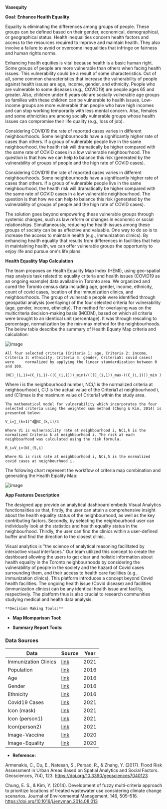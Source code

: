 **Vaxequity**

**Goal**: **Enhance Health Equality**

Equality is eliminating the differences among groups of people. These groups can be defined based on their gender, economical, demographical, or geographical status. Health inequalities concern health factors and access to the resources required to improve and maintain health. They also involve a failure to avoid or overcome inequalities that infringe on fairness and human rights norms.

Enhancing health equities is vital because health is a basic human right. Some groups of people are more vulnerable than others when facing health issues. This vulnerability could be a result of some characteristics. Out of all, some common characteristics that increase the vulnerability of people against health issues are age, income, gender, and ethnicity. People who are vulnerable to some diseases (e.g., COVID19) are people ages 65 and greater. Also, children under 6 years old are socially vulnerable age groups so families with these children can be vulnerable to health issues. Low-income groups are more vulnerable than people who have high incomes and can stop working temporarily with less mental concern. Also, females and some ethnicities are among socially vulnerable groups whose health issues can compromise their life quality (e.g., loss of job). 

Considering COVID19 the rate of reported cases varies in different neighbourhoods. Some neighbourhoods have a significantly higher rate of cases than others. If a group of vulnerable people live in the same neighbourhood, the health risk will dramatically be higher compared with the same rate of COVID cases in a low vulnerable neighbourhood. The question is that how we can help to balance this risk (generated by the vulnerability of groups of people and the high rate of COVID cases).

Considering COVID19 the rate of reported cases varies in different neighbourhoods. Some neighbourhoods have a significantly higher rate of cases than others. If a group of vulnerable people live in the same neighbourhood, the health risk will dramatically be higher compared with the same rate of COVID cases in a low vulnerable neighbourhood. The question is that how we can help to balance this risk (generated by the vulnerability of groups of people and the high rate of COVID cases).
 
The solution goes beyond empowering these vulnerable groups through systemic changes, such as law reform or changes in economic or social relationships. Simultaneously, reducing the health issues among these groups of society can be as effective and valuable. One way to do so is to increase the access to maintain health (e.g., immunization clinics). By enhancing health equality that results from differences in facilities that help in maintaining health, we can offer vulnerable groups the opportunity to enjoy life and pursue one's life plans.

**Health Equality Map Calculation**

The team proposes an Health Equality Map Index (HEMI), using geo-spatial map analysis task related to equality criteria and health issues (COVID19 as an ongoing example) data available in Toronto area. 
We organized and cured the Toronto census data including age, gender, income, ethnicity, count of covid cases, location of the immunization clinics, and neighbourhoods. The group of vulnerable people were identified through geospatial analysis (overlaying) of the four selected criteria for vulnerability (age, gender, income, ethnicity). The method for overlaying was on the multicriteria decision-making basis (MCDM), based on which all criteria were brought to an identical unit (percentage). It was through rescaling to percentage, normalization by the min-max method for the neighbourhoods. The below table describe the summary of Health Equaty Map criteria and calculation:

![image](https://user-images.githubusercontent.com/52434636/113491165-bfe1fe00-949c-11eb-8653-2f248c1d759e.png)

`All four selected criteria (Criteria 1: age, Criteria 2: income, Criteria 3: ethnicity, Criteria 4: gender, Criteria5: covid cases) were     normalized by applying the linear standardization between 0 and 100.`

`(NC)_(i,1)=(C_(i,1)-((C_(i,1)))_min)/(((C_(i,1))_max-((C_(i,1)))_min )`
 

 Where i is the neighbourhood number, NCi,1 is the normalized criteria at neighbourhood i, Ci,1 is the actual value of the Criteria1  at  neighbourhood i, and (C1)max is the maximum value of Criteria1 within the study area. 

`The mathematical model for vulnerability which incorporates the four selected criteria using the weighted sum method (Chung & Kim, 2014) is presented below:`

   `V_i=∑_(k=1)^4▒NC_(k,i)/4	`
   
`Where Vi is vulnerability rate at neighbourhood i, NCi,k is the normalized Criteria k at neighbourhood i.
The risk at each neighbourhood was calculated using the risk formula.`

   `R_i=V_i×(N)_(5,i)`
   
`Where Ri is risk rate at neighbourhood i, NCi,5 is the normalized covid cases at neighbourhood i.`


The following chart represent the workflow of criteria map combination and generating the Health Eqiality Map:

![image](https://user-images.githubusercontent.com/52434636/113494450-3ccda180-94b6-11eb-8635-1757392304a0.png)



**App Features Description**

The designed app provide an analytical dashboard embeds Visual Analytics functionalities so that, firstly, the user can attain a comprehensive insight about the health equality status of the neighbourhood, as well as the key contributing factors. Secondly, by selecting the neighbourhood user can individually look at the statistics and health equality status in the neighbourhood. Thirdly, the user can find the clinics within a user-defined buffer and find the direction to the closest clinic. 

Visual analytics is "the science of analytical reasoning facilitated by interactive visual interfaces." Our team utilized this concept to create the dashboard allowing the users to get clear and holistic information about health equality in the Toronto neighbourhoods by considering the vulnerability of people in the society and the hazard of Covid cases surrounding them, and their access to health care facilities (e.g., immunization clinics). This platform introduces a concept beyond Covid health facilities. The ongoing health issue (Covid disease) and facilities (immunization clinics) can be any identical health issue and facility, respectively. The platform thus is also crucial to research communities studying medical and health data analysis.

    **Decision Making Tools:**
    
  - **Map Momparison Tool:**

  - **Summary Report Tools:**

  ### Data Sources
|     Data     |      Source      |  Year |
|----------|-------------|------|
| Immunization Clinics |   [link](https://open.toronto.ca/dataset/covid-19-immunization-clinics/)  | 2021 |
| Population |   [link](https://open.toronto.ca/dataset/neighbourhood-profiles/) |2016  |
| Age |   [link](https://open.toronto.ca/dataset/neighbourhood-profiles/) |2016  |
| Gender |   [link](https://open.toronto.ca/dataset/neighbourhood-profiles/) |2016  |
| Ethnicity |   [link](https://open.toronto.ca/dataset/neighbourhood-profiles/) |2016  |
| Covid19 Cases |   [link]() |2021  |
| Icon (mask) |   [link](https://www.flaticon.com/license/icon/2878235) |2021  |
| Icon (person1) |   [link](https://www.flaticon.com/license/icon/1077114) |2021  |
| Icon(person2) |   [link](https://www.flaticon.com/license/icon/2522086) |2021  |
| Image-Vaccine |   [link](https://unsplash.com/@ivvndiaz?utm_source=unsplash&utm_medium=referral&utm_content=creditCopyText) |2020  |
| Image-Equality |   [link](https://pixabay.com/photos/math-blackboard-education-classroom-1547018/) |2020 |



  - **Reference:**

Armenakis, C., Du, E., Natesan, S., Persad, R., & Zhang, Y. (2017). Flood Risk Assessment in Urban Areas Based on Spatial Analytics and Social Factors. Geosciences, 7(4), 123. https://doi.org/10.3390/geosciences7040123

Chung, E. S., & Kim, Y. (2014). Development of fuzzy multi-criteria approach to prioritize locations of treated wastewater use considering climate change scenarios. Journal of Environmental Management, 146, 505–516. https://doi.org/10.1016/j.jenvman.2014.08.013

